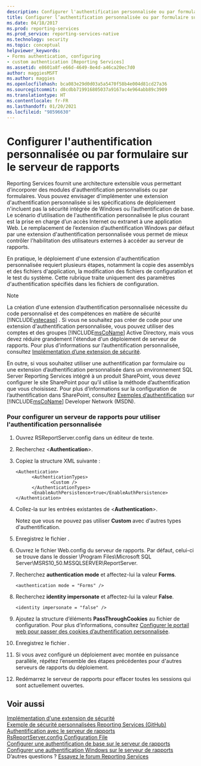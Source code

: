```yaml
---
description: Configurer l'authentification personnalisée ou par formulaire sur le serveur de rapports
title: Configurer l’authentification personnalisée ou par formulaire sur le serveur de rapports| Microsoft Docs
ms.date: 04/18/2017
ms.prod: reporting-services
ms.prod_service: reporting-services-native
ms.technology: security
ms.topic: conceptual
helpviewer_keywords:
- Forms authentication, configuring
- custom authentication [Reporting Services]
ms.assetid: e8601a8f-e66d-4649-8e4d-a46ca20ec7d0
author: maggiesMSFT
ms.author: maggies
ms.openlocfilehash: bca083e29d0d03a5a5470f58b4e004d81cd27a36
ms.sourcegitcommit: d8cdbb719916805037a9167ac4e964abb89c3909
ms.translationtype: HT
ms.contentlocale: fr-FR
ms.lasthandoff: 01/20/2021
ms.locfileid: "98596630"
---
```

# <a name="configure-custom-or-forms-authentication-on-the-report-server"></a>Configurer l'authentification personnalisée ou par formulaire sur le serveur de rapports

Reporting Services fournit une architecture extensible vous permettant d’incorporer des modules d'authentification personnalisés ou par formulaires. Vous pouvez envisager d'implémenter une extension d'authentification personnalisée si les spécifications de déploiement n'incluent pas la sécurité intégrée de Windows ou l’authentification de base. Le scénario d’utilisation de l'authentification personnalisée le plus courant est la prise en charge d’un accès Internet ou extranet à une application Web. Le remplacement de l’extension d’authentification Windows par défaut par une extension d'authentification personnalisée vous permet de mieux contrôler l'habilitation des utilisateurs externes à accéder au serveur de rapports.  

En pratique, le déploiement d'une extension d'authentification personnalisée requiert plusieurs étapes, notamment la copie des assemblys et des fichiers d'application, la modification des fichiers de configuration et le test du système. Cette rubrique traite uniquement des paramètres d'authentification spécifiés dans les fichiers de configuration.  

> [!NOTE]
>  La création d’une extension d’authentification personnalisée nécessite du code personnalisé et des compétences en matière de sécurité [!INCLUDE[vstecasp](../../includes/vstecasp-md.md)] . Si vous ne souhaitez pas créer de code pour une extension d'authentification personnalisée, vous pouvez utiliser des comptes et des groupes [!INCLUDE[msCoName](../../includes/msconame-md.md)] Active Directory, mais vous devez réduire grandement l'étendue d'un déploiement de serveur de rapports. Pour plus d’informations sur l’authentification personnalisée, consultez [Implémentation d’une extension de sécurité](../../reporting-services/extensions/security-extension/implementing-a-security-extension.md).

En outre, si vous souhaitez utiliser une authentification par formulaire ou une extension d’authentification personnalisée dans un environnement SQL Server Reporting Services intégré à un produit SharePoint, vous devez configurer le site SharePoint pour qu’il utilise la méthode d’authentification que vous choisissez. Pour plus d’informations sur la configuration de l’authentification dans SharePoint, consultez [Exemples d’authentification](/previous-versions/office/sharepoint-2007-products-and-technologies/cc262069(v=office.12)) sur [!INCLUDE[msCoName](../../includes/msconame-md.md)] Developer Network (MSDN).



### <a name="to-configure-a-report-server-to-use-custom-authentication"></a>Pour configurer un serveur de rapports pour utiliser l'authentification personnalisée

1.  Ouvrez RSReportServer.config dans un éditeur de texte.

2.  Recherchez \<**Authentication**>.

3.  Copiez la structure XML suivante :

    ```
    <Authentication>
          <AuthenticationTypes>
                 <Custom />
          </AuthenticationTypes>
          <EnableAuthPersistence>true</EnableAuthPersistence>
    </Authentication>
    ```

4.  Collez-la sur les entrées existantes de \<**Authentication**>.

     Notez que vous ne pouvez pas utiliser **Custom** avec d'autres types d'authentification.

5.  Enregistrez le fichier .

6.  Ouvrez le fichier Web.config du serveur de rapports. Par défaut, celui-ci se trouve dans le dossier \Program Files\Microsoft SQL Server\MSRS10_50.MSSQLSERVER\ReportServer.

7.  Recherchez **authentication mode** et affectez-lui la valeur **Forms**.

    ```
    <authentication mode = "Forms" />
    ```

8.  Recherchez **identity impersonate** et affectez-lui la valeur **False**.

    ```
    <identity impersonate = "false" />  
    ```
9. Ajoutez la structure d’éléments **PassThroughCookies** au fichier de configuration. Pour plus d’informations, consultez [Configurer le portail web pour passer des cookies d’authentification personnalisée](../../reporting-services/security/configure-the-web-portal-to-pass-custom-authentication-cookies.md).
  
10. Enregistrez le fichier .  
  
11. Si vous avez configuré un déploiement avec montée en puissance parallèle, répétez l’ensemble des étapes précédentes pour d'autres serveurs de rapports du déploiement.  
  
12. Redémarrez le serveur de rapports pour effacer toutes les sessions qui sont actuellement ouvertes.  

## <a name="see-also"></a>Voir aussi

[Implémentation d'une extension de sécurité](../../reporting-services/extensions/security-extension/implementing-a-security-extension.md)  
[Exemple de sécurité personnalisées Reporting Services (GitHub)](https://github.com/Microsoft/Reporting-Services/tree/master/CustomSecuritySample)  
[Authentification avec le serveur de rapports](../../reporting-services/security/authentication-with-the-report-server.md)   
[RsReportServer.config Configuration File](../../reporting-services/report-server/rsreportserver-config-configuration-file.md)   
[Configurer une authentification de base sur le serveur de rapports](../../reporting-services/security/configure-basic-authentication-on-the-report-server.md)   
[Configurer une authentification Windows sur le serveur de rapports](../../reporting-services/security/configure-windows-authentication-on-the-report-server.md)  
D’autres questions ? [Essayez le forum Reporting Services](https://go.microsoft.com/fwlink/?LinkId=620231)
